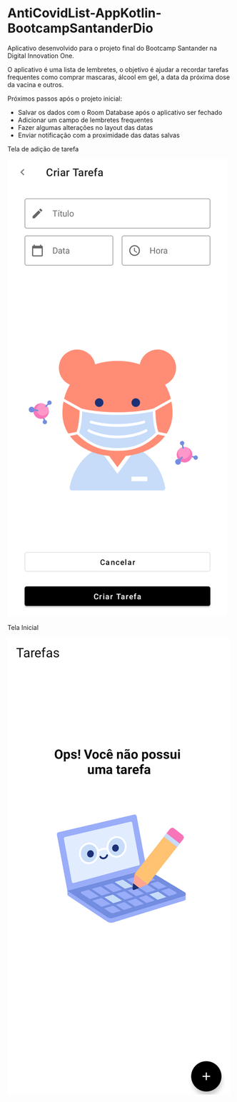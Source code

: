 # AntiCovidList-AppKotlin-BootcampSantanderDio

Aplicativo desenvolvido para o projeto final do Bootcamp Santander na Digital Innovation One. 

O aplicativo é uma lista de lembretes, o objetivo é ajudar a recordar tarefas frequentes como comprar mascaras, álcool em gel, a data da próxima dose da vacina e outros.

Próximos passos após o projeto inicial:
- Salvar os dados com o Room Database após o aplicativo ser fechado
- Adicionar um campo de lembretes frequentes
- Fazer algumas alterações no layout das datas
- Enviar notificação com a proximidade das datas salvas

Tela de adição de tarefa

![Screenshot](screenshot1.png)

Tela Inicial

![Screenshot](screenshot2.png)
